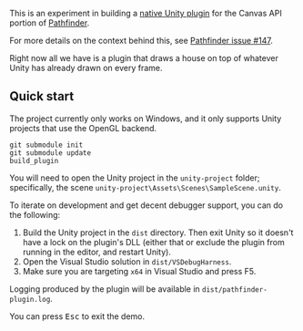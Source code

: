 This is an experiment in building a [native Unity plugin][] for the Canvas API
portion of [Pathfinder][].

For more details on the context behind this, see 
[Pathfinder issue #147](https://github.com/pcwalton/pathfinder/issues/147).

Right now all we have is a plugin that draws a house on top of whatever
Unity has already drawn on every frame.

## Quick start

The project currently only works on Windows, and it only supports
Unity projects that use the OpenGL backend.

```
git submodule init
git submodule update
build_plugin
```

You will need to open the Unity project in the `unity-project` folder;
specifically, the scene `unity-project\Assets\Scenes\SampleScene.unity`.

To iterate on development and get decent debugger support, you can
do the following:

1. Build the Unity project in the `dist` directory. Then exit Unity so it
   doesn't have a lock on the plugin's DLL (either that or exclude the
   plugin from running in the editor, and restart Unity).
2. Open the Visual Studio solution in `dist/VSDebugHarness`.
3. Make sure you are targeting `x64` in Visual Studio and press F5.

Logging produced by the plugin will be available in `dist/pathfinder-plugin.log`.

You can press <kbd>Esc</kbd> to exit the demo.

[native Unity plugin]: https://docs.unity3d.com/Manual/NativePlugins.html
[Pathfinder]: https://github.com/pcwalton/pathfinder
